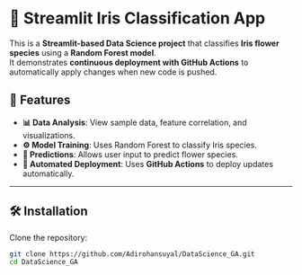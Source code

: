 # 🌺 Streamlit Iris Classification App

This is a **Streamlit-based Data Science project** that classifies **Iris flower species** using a **Random Forest model**.  
It demonstrates **continuous deployment with GitHub Actions** to automatically apply changes when new code is pushed.  

## 🚀 Features

- **📊 Data Analysis**: View sample data, feature correlation, and visualizations.  
- **⚙️ Model Training**: Uses Random Forest to classify Iris species.  
- **🔮 Predictions**: Allows user input to predict flower species.  
- **📌 Automated Deployment**: Uses **GitHub Actions** to deploy updates automatically.  

---

## 🛠️ **Installation**

Clone the repository:
```sh
git clone https://github.com/Adirohansuyal/DataScience_GA.git
cd DataScience_GA
